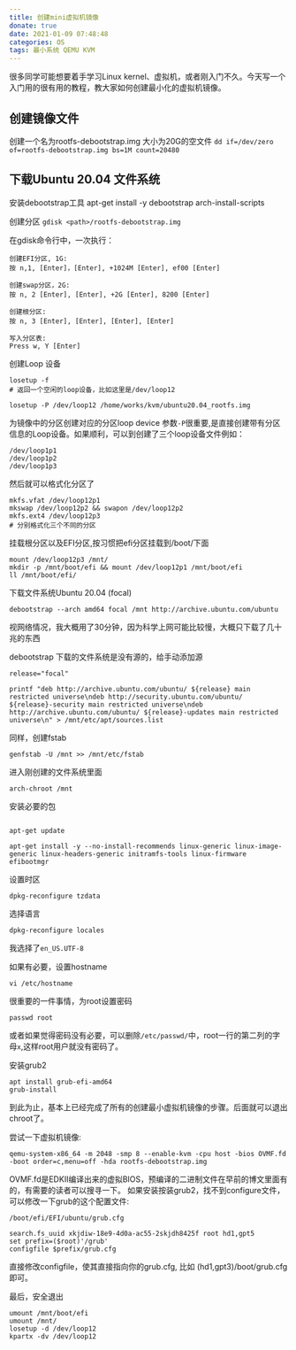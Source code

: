 ```yaml
---
title: 创建mini虚拟机镜像
donate: true
date: 2021-01-09 07:48:48
categories: OS
tags: 最小系统 QEMU KVM
---
```


很多同学可能想要着手学习Linux kernel、虚拟机，或者刚入门不久。今天写一个入门用的很有用的教程，教大家如何创建最小化的虚拟机镜像。

## 创建镜像文件 ##

创建一个名为rootfs-debootstrap.img 大小为20G的空文件
`dd if=/dev/zero of=rootfs-debootstrap.img bs=1M count=20480`

## 下载Ubuntu 20.04 文件系统 ##

安装debootstrap工具
apt-get install -y debootstrap arch-install-scripts

创建分区
`gdisk <path>/rootfs-debootstrap.img`

在gdisk命令行中，一次执行：
```
创建EFI分区, 1G:
按 n,1, [Enter]，[Enter], +1024M [Enter], ef00 [Enter]

创建swap分区，2G:
按 n, 2 [Enter], [Enter], +2G [Enter], 8200 [Enter]

创建根分区:
按 n, 3 [Enter], [Enter], [Enter], [Enter]

写入分区表:
Press w, Y [Enter]
```

创建Loop 设备

```
losetup -f                                                                               
# 返回一个空闲的loop设备，比如这里是/dev/loop12

```

```
losetup -P /dev/loop12 /home/works/kvm/ubuntu20.04_rootfs.img
```
为镜像中的分区创建对应的分区loop device
参数`-P`很重要,是直接创建带有分区信息的Loop设备。如果顺利，可以到创建了三个loop设备文件例如：
```
/dev/loop1p1
/dev/loop1p2
/dev/loop1p3
```

然后就可以格式化分区了

```
mkfs.vfat /dev/loop12p1                                                                  
mkswap /dev/loop12p2 && swapon /dev/loop12p2                                             
mkfs.ext4 /dev/loop12p3                                                                  
# 分别格式化三个不同的分区
```

挂载根分区以及EFI分区,按习惯把efi分区挂载到/boot/下面
```
mount /dev/loop12p3 /mnt/                                                                
mkdir -p /mnt/boot/efi && mount /dev/loop12p1 /mnt/boot/efi                              
ll /mnt/boot/efi/                                                                        
```

下载文件系统Ubuntu 20.04 (focal)
```
debootstrap --arch amd64 focal /mnt http://archive.ubuntu.com/ubuntu
```
视网络情况，我大概用了30分钟，因为科学上网可能比较慢，大概只下载了几十兆的东西

debootstrap 下载的文件系统是没有源的，给手动添加源
```
release="focal"

printf "deb http://archive.ubuntu.com/ubuntu/ ${release} main restricted universe\ndeb http://security.ubuntu.com/ubuntu/ ${release}-security main restricted universe\ndeb http://archive.ubuntu.com/ubuntu/ ${release}-updates main restricted universe\n" > /mnt/etc/apt/sources.list
```

同样，创建fstab
```
genfstab -U /mnt >> /mnt/etc/fstab

```

进入刚创建的文件系统里面
```
arch-chroot /mnt
```

安装必要的包
```

apt-get update

apt-get install -y --no-install-recommends linux-generic linux-image-generic linux-headers-generic initramfs-tools linux-firmware efibootmgr

```

设置时区
```
dpkg-reconfigure tzdata
```

选择语言
```
dpkg-reconfigure locales
```
我选择了`en_US.UTF-8`

如果有必要，设置hostname
```
vi /etc/hostname
```

很重要的一件事情，为root设置密码
```
passwd root
```
或者如果觉得密码没有必要，可以删除`/etc/passwd/`中，root一行的第二列的字母`x`,这样root用户就没有密码了。

安装grub2
```
apt install grub-efi-amd64
grub-install
```
到此为止，基本上已经完成了所有的创建最小虚拟机镜像的步骤。后面就可以退出chroot了。

尝试一下虚拟机镜像:

```
qemu-system-x86_64 -m 2048 -smp 8 --enable-kvm -cpu host -bios OVMF.fd -boot order=c,menu=off -hda rootfs-debootstrap.img
```

OVMF.fd是EDKII编译出来的虚拟BIOS，预编译的二进制文件在早前的博文里面有的，有需要的读者可以搜寻一下。
如果安装按装grub2，找不到configure文件，可以修改一下grub的这个配置文件:

```
/boot/efi/EFI/ubuntu/grub.cfg

search.fs_uuid xkjdiw-18e9-4d0a-ac55-2skjdh8425f root hd1,gpt5 
set prefix=($root)'/grub'
configfile $prefix/grub.cfg

```
直接修改configfile，使其直接指向你的grub.cfg, 比如 (hd1,gpt3)/boot/grub.cfg 即可。

最后，安全退出
```
umount /mnt/boot/efi
umount /mnt/
losetup -d /dev/loop12
kpartx -dv /dev/loop12
```
